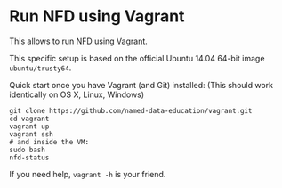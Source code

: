 # Run NFD using Vagrant

This allows to run [NFD](http://named-data.net/doc/NFD/current/) using [Vagrant](http://www.vagrantup.com/).

This specific setup is based on the official Ubuntu 14.04 64-bit image `ubuntu/trusty64`.

Quick start once you have Vagrant (and Git) installed: (This should work identically on OS X, Linux, Windows)

    git clone https://github.com/named-data-education/vagrant.git
    cd vagrant
    vagrant up
    vagrant ssh
    # and inside the VM:
    sudo bash
    nfd-status

If you need help, `vagrant -h` is your friend.
